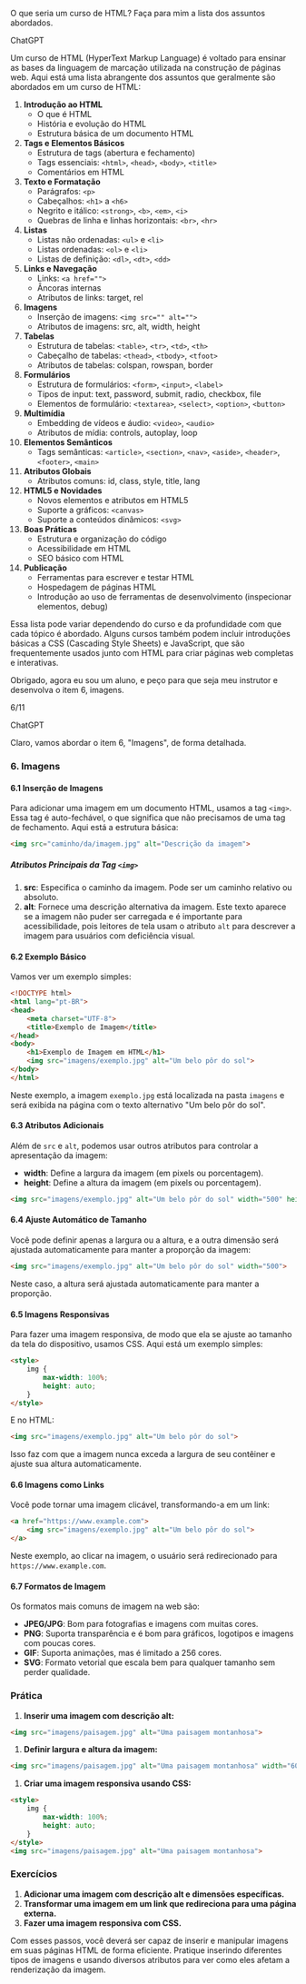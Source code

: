 

O que seria um curso de HTML? Faça para mim a lista dos assuntos abordados.

ChatGPT

Um curso de HTML (HyperText Markup Language) é voltado para ensinar as bases da linguagem de marcação utilizada na construção de páginas web. Aqui está uma lista abrangente dos assuntos que geralmente são abordados em um curso de HTML:

1. **Introdução ao HTML**
   - O que é HTML
   - História e evolução do HTML
   - Estrutura básica de um documento HTML
2. **Tags e Elementos Básicos**
   - Estrutura de tags (abertura e fechamento)
   - Tags essenciais: `<html>`, `<head>`, `<body>`, `<title>`
   - Comentários em HTML
3. **Texto e Formatação**
   - Parágrafos: `<p>`
   - Cabeçalhos: `<h1>` a `<h6>`
   - Negrito e itálico: `<strong>`, `<b>`, `<em>`, `<i>`
   - Quebras de linha e linhas horizontais: `<br>`, `<hr>`
4. **Listas**
   - Listas não ordenadas: `<ul>` e `<li>`
   - Listas ordenadas: `<ol>` e `<li>`
   - Listas de definição: `<dl>`, `<dt>`, `<dd>`
5. **Links e Navegação**
   - Links: `<a href="">`
   - Âncoras internas
   - Atributos de links: target, rel
6. **Imagens**
   - Inserção de imagens: `<img src="" alt="">`
   - Atributos de imagens: src, alt, width, height
7. **Tabelas**
   - Estrutura de tabelas: `<table>`, `<tr>`, `<td>`, `<th>`
   - Cabeçalho de tabelas: `<thead>`, `<tbody>`, `<tfoot>`
   - Atributos de tabelas: colspan, rowspan, border
8. **Formulários**
   - Estrutura de formulários: `<form>`, `<input>`, `<label>`
   - Tipos de input: text, password, submit, radio, checkbox, file
   - Elementos de formulário: `<textarea>`, `<select>`, `<option>`, `<button>`
9. **Multimídia**
   - Embedding de vídeos e áudio: `<video>`, `<audio>`
   - Atributos de mídia: controls, autoplay, loop
10. **Elementos Semânticos**
    - Tags semânticas: `<article>`, `<section>`, `<nav>`, `<aside>`, `<header>`, `<footer>`, `<main>`
11. **Atributos Globais**
    - Atributos comuns: id, class, style, title, lang
12. **HTML5 e Novidades**
    - Novos elementos e atributos em HTML5
    - Suporte a gráficos: `<canvas>`
    - Suporte a conteúdos dinâmicos: `<svg>`
13. **Boas Práticas**
    - Estrutura e organização do código
    - Acessibilidade em HTML
    - SEO básico com HTML
14. **Publicação**
    - Ferramentas para escrever e testar HTML
    - Hospedagem de páginas HTML
    - Introdução ao uso de ferramentas de desenvolvimento (inspecionar elementos, debug)

Essa lista pode variar dependendo do curso e da profundidade com que cada tópico é abordado. Alguns cursos também podem incluir introduções básicas a CSS (Cascading Style Sheets) e JavaScript, que são frequentemente usados junto com HTML para criar páginas web completas e interativas.

Obrigado, agora eu sou um aluno, e peço para que seja meu instrutor e desenvolva o item 6, imagens.



6/11



ChatGPT

Claro, vamos abordar o item 6, "Imagens", de forma detalhada.

### 6. Imagens

#### 6.1 Inserção de Imagens

Para adicionar uma imagem em um documento HTML, usamos a tag `<img>`. Essa tag é auto-fechável, o que significa que não precisamos de uma tag de fechamento. Aqui está a estrutura básica:

```html
<img src="caminho/da/imagem.jpg" alt="Descrição da imagem">
```

##### Atributos Principais da Tag `<img>`

1. **src**: Especifica o caminho da imagem. Pode ser um caminho relativo ou absoluto.
2. **alt**: Fornece uma descrição alternativa da imagem. Este texto aparece se a imagem não puder ser carregada e é importante para acessibilidade, pois leitores de tela usam o atributo `alt` para descrever a imagem para usuários com deficiência visual.

#### 6.2 Exemplo Básico

Vamos ver um exemplo simples:

```html
<!DOCTYPE html>
<html lang="pt-BR">
<head>
    <meta charset="UTF-8">
    <title>Exemplo de Imagem</title>
</head>
<body>
    <h1>Exemplo de Imagem em HTML</h1>
    <img src="imagens/exemplo.jpg" alt="Um belo pôr do sol">
</body>
</html>
```

Neste exemplo, a imagem `exemplo.jpg` está localizada na pasta `imagens` e será exibida na página com o texto alternativo "Um belo pôr do sol".

#### 6.3 Atributos Adicionais

Além de `src` e `alt`, podemos usar outros atributos para controlar a apresentação da imagem:

- **width**: Define a largura da imagem (em pixels ou porcentagem).
- **height**: Define a altura da imagem (em pixels ou porcentagem).

```html
<img src="imagens/exemplo.jpg" alt="Um belo pôr do sol" width="500" height="300">
```

#### 6.4 Ajuste Automático de Tamanho

Você pode definir apenas a largura ou a altura, e a outra dimensão será ajustada automaticamente para manter a proporção da imagem:

```html
<img src="imagens/exemplo.jpg" alt="Um belo pôr do sol" width="500">
```

Neste caso, a altura será ajustada automaticamente para manter a proporção.

#### 6.5 Imagens Responsivas

Para fazer uma imagem responsiva, de modo que ela se ajuste ao tamanho da tela do dispositivo, usamos CSS. Aqui está um exemplo simples:

```html
<style>
    img {
        max-width: 100%;
        height: auto;
    }
</style>
```

E no HTML:

```html
<img src="imagens/exemplo.jpg" alt="Um belo pôr do sol">
```

Isso faz com que a imagem nunca exceda a largura de seu contêiner e ajuste sua altura automaticamente.

#### 6.6 Imagens como Links

Você pode tornar uma imagem clicável, transformando-a em um link:

```html
<a href="https://www.example.com">
    <img src="imagens/exemplo.jpg" alt="Um belo pôr do sol">
</a>
```

Neste exemplo, ao clicar na imagem, o usuário será redirecionado para `https://www.example.com`.

#### 6.7 Formatos de Imagem

Os formatos mais comuns de imagem na web são:

- **JPEG/JPG**: Bom para fotografias e imagens com muitas cores.
- **PNG**: Suporta transparência e é bom para gráficos, logotipos e imagens com poucas cores.
- **GIF**: Suporta animações, mas é limitado a 256 cores.
- **SVG**: Formato vetorial que escala bem para qualquer tamanho sem perder qualidade.

### Prática

1. **Inserir uma imagem com descrição alt:**

```html
<img src="imagens/paisagem.jpg" alt="Uma paisagem montanhosa">
```

1. **Definir largura e altura da imagem:**

```html
<img src="imagens/paisagem.jpg" alt="Uma paisagem montanhosa" width="600" height="400">
```

1. **Criar uma imagem responsiva usando CSS:**

```html
<style>
    img {
        max-width: 100%;
        height: auto;
    }
</style>
<img src="imagens/paisagem.jpg" alt="Uma paisagem montanhosa">
```

### Exercícios

1. **Adicionar uma imagem com descrição alt e dimensões específicas.**
2. **Transformar uma imagem em um link que redireciona para uma página externa.**
3. **Fazer uma imagem responsiva com CSS.**

Com esses passos, você deverá ser capaz de inserir e manipular imagens em suas páginas HTML de forma eficiente. Pratique inserindo diferentes tipos de imagens e usando diversos atributos para ver como eles afetam a renderização da imagem.

